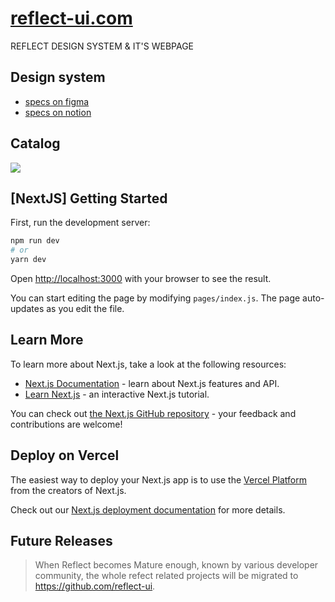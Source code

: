 # [reflect-ui.com](https://reflect-ui.com)
REFLECT DESIGN SYSTEM & IT'S WEBPAGE

## Design system

- [specs on figma](https://www.figma.com/file/ED6WOfsoYnnYHY8RJwU9Xw/reflect?node-id=33%3A56)
- [specs on notion](https://www.notion.so/bridgedxyz/6d284a8ca77b469390a2a877963792c8?v=73e9275e2eb14d4e9488cebc438431bc)


## Catalog

![](./docs/catalog.png)

## [NextJS] Getting Started

First, run the development server:

```bash
npm run dev
# or
yarn dev
```

Open [http://localhost:3000](http://localhost:3000) with your browser to see the result.

You can start editing the page by modifying `pages/index.js`. The page auto-updates as you edit the file.

## Learn More

To learn more about Next.js, take a look at the following resources:

- [Next.js Documentation](https://nextjs.org/docs) - learn about Next.js features and API.
- [Learn Next.js](https://nextjs.org/learn) - an interactive Next.js tutorial.

You can check out [the Next.js GitHub repository](https://github.com/vercel/next.js/) - your feedback and contributions are welcome!

## Deploy on Vercel

The easiest way to deploy your Next.js app is to use the [Vercel Platform](https://vercel.com/import?utm_medium=default-template&filter=next.js&utm_source=create-next-app&utm_campaign=create-next-app-readme) from the creators of Next.js.

Check out our [Next.js deployment documentation](https://nextjs.org/docs/deployment) for more details.


## Future Releases
> When Reflect becomes Mature enough, known by various developer community, the whole refect related projects will be migrated to https://github.com/reflect-ui.
